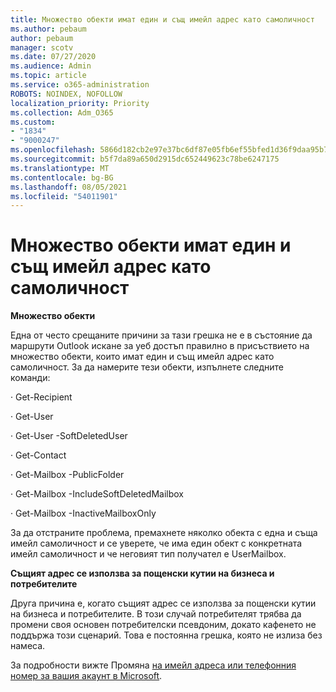 ```yaml
---
title: Множество обекти имат един и същ имейл адрес като самоличност
ms.author: pebaum
author: pebaum
manager: scotv
ms.date: 07/27/2020
ms.audience: Admin
ms.topic: article
ms.service: o365-administration
ROBOTS: NOINDEX, NOFOLLOW
localization_priority: Priority
ms.collection: Adm_O365
ms.custom:
- "1834"
- "9000247"
ms.openlocfilehash: 5866d182cb2e97e37bc6df87e05fb6ef55bfed1d36f9daa95b7b8993a509e2dd
ms.sourcegitcommit: b5f7da89a650d2915dc652449623c78be6247175
ms.translationtype: MT
ms.contentlocale: bg-BG
ms.lasthandoff: 08/05/2021
ms.locfileid: "54011901"
---
```

# <a name="multiple-objects-have-the-same-email-address-as-identity"></a>Множество обекти имат един и същ имейл адрес като самоличност

**Множество обекти**

Една от често срещаните причини за тази грешка не е в състояние да маршрути Outlook искане за уеб достъп правилно в присъствието на множество обекти, които имат един и същ имейл адрес като самоличност. За да намерите тези обекти, изпълнете следните команди:

· Get-Recipient <email address>

· Get-User <email address>

· Get-User <email address> -SoftDeletedUser

· Get-Contact <email address>

· Get-Mailbox <email address> -PublicFolder

· Get-Mailbox <email address> -IncludeSoftDeletedMailbox

· Get-Mailbox <email address> -InactiveMailboxOnly

За да отстраните проблема, премахнете няколко обекта с една и съща имейл самоличност и се уверете, че има един обект с конкретната имейл самоличност и че неговият тип получател е UserMailbox.

**Същият адрес се използва за пощенски кутии на бизнеса и потребителите**

Друга причина е, когато същият адрес се използва за пощенски кутии на бизнеса и потребителите. В този случай потребителят трябва да промени своя основен потребителски псевдоним, докато кафенето не поддържа този сценарий. Това е постоянна грешка, която не излиза без намеса.

За подробности вижте Промяна [на имейл адреса или телефонния номер за вашия акаунт в Microsoft](https://support.microsoft.com/help/11545/microsoft-account-rename-your-personal-account).